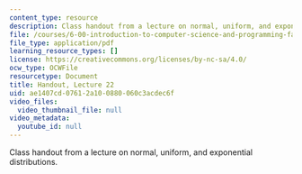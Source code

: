 ```yaml
---
content_type: resource
description: Class handout from a lecture on normal, uniform, and exponential distributions.
file: /courses/6-00-introduction-to-computer-science-and-programming-fall-2008/ae1407cd07612a100880060c3acdec6f_lec22.pdf
file_type: application/pdf
learning_resource_types: []
license: https://creativecommons.org/licenses/by-nc-sa/4.0/
ocw_type: OCWFile
resourcetype: Document
title: Handout, Lecture 22
uid: ae1407cd-0761-2a10-0880-060c3acdec6f
video_files:
  video_thumbnail_file: null
video_metadata:
  youtube_id: null
---
```

Class handout from a lecture on normal, uniform, and exponential distributions.